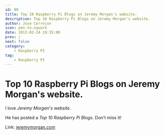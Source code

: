 ```yaml
---
id: 80
title: Top 10 Raspberry Pi Blogs on Jeremy Morgan's website.
description: Top 10 Raspberry Pi Blogs on Jeremy Morgan's website.
author: Jose Cerrejon
icon: pen-to-square
date: 2013-02-24 19:35:00
prev: /
next: false
category:
    - Raspberry PI
tag:
    - Raspberry PI
---
```


# Top 10 Raspberry Pi Blogs on Jeremy Morgan's website.

I love _Jeremy Morgan's website_.

He has posted a _Top 10 Raspberry Pi Blogs_. Don't miss it!

Link: [jeremymorgan.com](https://www.jeremymorgan.com/tutorials/raspberry-pi/top-10-raspberry-pi-blogs/)

